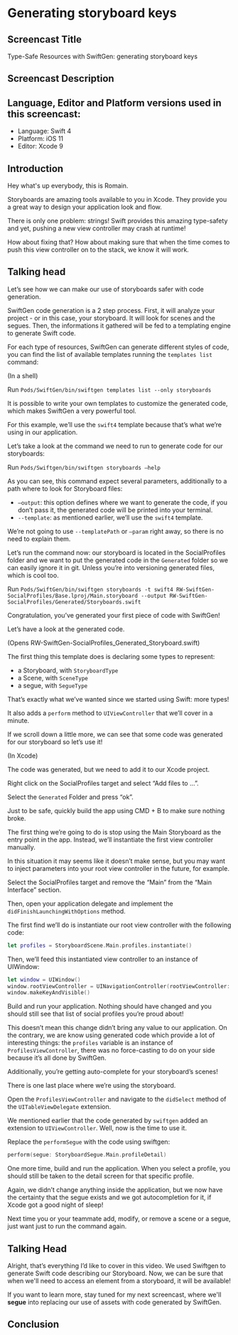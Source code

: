 # Generating storyboard keys

## Screencast Title
Type-Safe Resources with SwiftGen: generating storyboard keys

## Screencast Description

## Language, Editor and Platform versions used in this screencast:

* Language: Swift 4
* Platform: iOS 11
* Editor: Xcode 9

## Introduction

Hey what's up everybody, this is Romain.

Storyboards are amazing tools available to you in Xcode. They provide you a great way to design your application look and flow.

There is only one problem: strings! Swift provides this amazing type-safety and yet, pushing a new view controller may crash at runtime!

How about fixing that? How about making sure that when the time comes to push this view controller on to the stack, we know it will work.

## Talking head

Let’s see how we can make our use of storyboards safer with code generation.

SwiftGen code generation is a 2 step process. First, it will analyze your project - or in this case, your storyboard. It will look for scenes and the segues. Then, the informations it gathered will be fed to a templating engine to generate Swift code.

For each type of resources, SwiftGen can generate different styles of code, you can find the list of available templates running the `templates list` command:

(In a shell)

Run `Pods/SwiftGen/bin/swiftgen templates list --only storyboards`

It is possible to write your own templates to customize the generated code, which makes SwiftGen a very powerful tool.

For this example, we’ll use the `swift4` template because that’s what we’re using in our application.

Let’s take a look at the command we need to run to generate code for our storyboards:

Run `Pods/Swiftgen/bin/swiftgen storyboards —help`

As you can see, this command expect several parameters, additionally to a path where to look for Storyboard files:

* `—output`: this option defines where we want to generate the code, if you don’t pass it, the generated code will be printed into your terminal.
* `--template`: as mentioned earlier, we’ll use the `swift4` template.

We’re not going to use `--templatePath` or `—param` right away, so there is no need to explain them.

Let’s run the command now: our storyboard is located in the SocialProfiles folder and we want to put the generated code in the `Generated` folder so we can easily ignore it in git. Unless you’re into versioning generated files, which is cool too.

Run `Pods/SwiftGen/bin/swiftgen storyboards -t swift4 RW-SwiftGen-SocialProfiles/Base.lproj/Main.storyboard --output RW-SwiftGen-SocialProfiles/Generated/Storyboards.swift`

Congratulation, you’ve generated your first piece of code with SwiftGen!

Let’s have a look at the generated code.

(Opens RW-SwiftGen-SocialProfiles_Generated_Storyboard.swift)

The first thing this template does is declaring some types to represent:
* a Storyboard, with `StoryboardType`
* a Scene, with `SceneType`
* a segue, with `SegueType`

That’s exactly what we’ve wanted since we started using Swift: more types!

It also adds a `perform` method to `UIViewController` that we’ll cover in a minute.

If we scroll down a little more, we can see that some code was generated for our storyboard so let’s use it!

(In Xcode)

The code was generated, but we need to add it to our Xcode project.

Right click on the SocialProfiles target and select “Add files to …”.

Select the `Generated` Folder and press “ok”.

Just to be safe, quickly build the app using CMD + B to make sure nothing broke.

The first thing we’re going to do is stop using the Main Storyboard as the entry point in the app. Instead, we’ll instantiate the first view controller manually.

In this situation it may seems like it doesn’t make sense, but you may want to inject parameters into your root view controller in the future, for example.

Select the SocialProfiles target and remove the “Main” from the “Main Interface” section.

Then, open your application delegate and implement the `didFinishLaunchingWithOptions` method.

The first find we’ll do is instantiate our root view controller with the following code:

```swift
let profiles = StoryboardScene.Main.profiles.instantiate()
```

Then, we’ll feed this instantiated view controller to an instance of UIWindow:

```swift
let window = UIWindow()
window.rootViewController = UINavigationController(rootViewController: profiles)
window.makeKeyAndVisible()
```

Build and run your application. Nothing should have changed and you should still see that list of social profiles you’re proud about!

This doesn’t mean this change didn’t bring any value to our application. On the contrary, we are know using generated code which provide a lot of interesting things: the `profiles` variable is an instance of `ProfilesViewController`, there was no force-casting to do on your side because it’s all done by SwiftGen.

Additionally, you’re getting auto-complete for your storyboard’s scenes!

There is one last place where we’re using the storyboard.

Open the `ProfilesViewController` and navigate to the `didSelect` method of the `UITableViewDelegate` extension.

We mentioned earlier that the code generated by `swiftgen` added an extension to `UIViewController`. Well, now is the time to use it.

Replace the `performSegue` with the code using swiftgen:

```swift
perform(segue: StoryboardSegue.Main.profileDetail)
```

One more time, build and run the application. When you select a profile, you should still be taken to the detail screen for that specific profile.

Again, we didn’t change anything inside the application, but we now have the certainty that the segue exists and we got autocompletion for it, if Xcode got a good night of sleep!

Next time you or your teammate add, modify, or remove a scene or a segue, just want just to run the command again.

## Talking Head

Alright, that’s everything I’d like to cover in this video. We used Swiftgen to generate Swift code describing our Storyboard.
Now, we can be sure that when we'll need to access an element from a storyboard, it will be available!

If you want to learn more, stay tuned for my next screencast, where we'll **segue** into replacing our use of assets with code generated by SwiftGen.

## Conclusion
